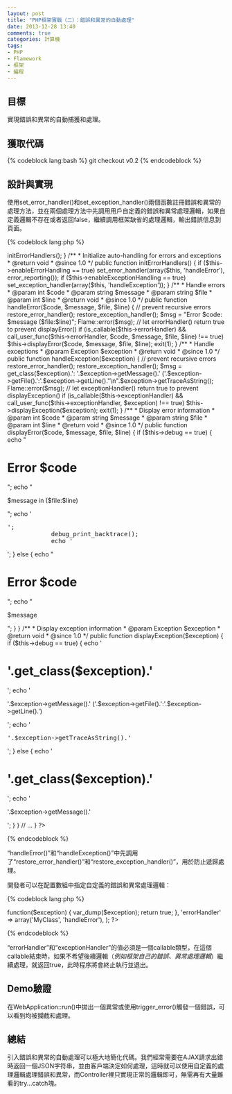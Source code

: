 ```yaml
---
layout: post
title: "PHP框架實戰（二）：錯誤和異常的自動處理"
date: 2013-12-28 13:40
comments: true
categories: 計算機
tags:
- PHP
- Flamework
- 框架
- 編程
---
```


目標
----

實現錯誤和異常的自動捕獲和處理。

獲取代碼
--------

{% codeblock lang:bash %}
git checkout v0.2
{% endcodeblock %}

設計與實現
----------

使用set_error_handler()和set_exception_handler()兩個函數註冊錯誤和異常的處理方法，並在兩個處理方法中先調用用戶自定義的錯誤和異常處理邏輯，如果自定義邏輯不存在或者返回false，繼續調用框架缺省的處理邏輯，輸出錯誤信息到頁面。

{% codeblock lang:php %}
<?php
class WebApplication {
    // ...

    /**
     * @var boolean Whether to enable error auto-handling, default to true 
     * @since 1.0
     */
    public $enableErrorHandling = true;
    /**
     * @var boolean Whether to enable exception auto-handling, default to true 
     * @since 1.0
     */
    public $enableExceptionHandling = true;
    /**
     * @var callable Error handler 
     * @since 1.0
     */
    public $errorHandler;
    /**
     * @var callable Exception handler 
     * @since 1.0
     */
    public $exceptionHandler;
    /**
     * @var boolean Whether to enable debug mode, default to false 
     * @since 1.0
     */
    public $debug = false;

    /**
     * @param string $config
     */
    public function __construct($config)
    {
        // ...

        $this->initErrorHandlers();
    }

    /**
     * Initialize auto-handling for errors and exceptions
     * @return void
     * @since 1.0
     */
    public function initErrorHandlers()
    {
        if ($this->enableErrorHandling == true)
            set_error_handler(array($this, 'handleError'), error_reporting());
        if ($this->enableExceptionHandling == true)
            set_exception_handler(array($this, 'handleException'));
    }
    
    /**
     * Handle errors
     * @param int $code
     * @param string $message
     * @param string $file
     * @param int $line
     * @return void
     * @since 1.0
     */
    public function handleError($code, $message, $file, $line)
    {
        // prevent recursive errors
        restore_error_handler();
        restore_exception_handler();

        $msg = "Error $code: $message ($file:$line)";
        Flame::error($msg);

        // let errorHandler() return true to prevent displayError()
        if (is_callable($this->errorHandler) && call_user_func($this->errorHandler, $code, $message, $file, $line) !== true)
            $this->displayError($code, $message, $file, $line);

        exit(1);
    }
    
    /**
     * Handle exceptions
     * @param Exception $exception
     * @return void
     * @since 1.0
     */
    public function handleException($exception)
    {
        // prevent recursive errors
        restore_error_handler();
        restore_exception_handler();

        $msg = get_class($exception).': '.$exception->getMessage().' ('.$exception->getFile().':'.$exception->getLine()."\n".$exception->getTraceAsString();
        Flame::error($msg);

        // let exceptionHandler() return true to prevent displayException()
        if (is_callable($this->exceptionHandler) && call_user_func($this->exceptionHandler, $exception) !== true)
            $this->displayException($exception);

        exit(1);
    }
    
    /**
     * Display error information
     * @param int $code
     * @param string $message
     * @param string $file
     * @param int $line
     * @return void
     * @since 1.0
     */
    public function displayError($code, $message, $file, $line)
    {
        if ($this->debug == true) {
            echo "<h1>Error $code</h1>";
            echo "<p>$message in ($file:$line)</p>";
            echo '<pre>';
            debug_print_backtrace();
            echo '</pre>';
        } else {
            echo "<h1>Error $code</h1>";
            echo "<p>$message</p>";
        }
    }
    
    /**
     * Display exception information
     * @param Exception $exception
     * @return void
     * @since 1.0
     */
    public function displayException($exception)
    {
        if ($this->debug == true) {
            echo '<h1>'.get_class($exception).'</h1>';
            echo '<p>'.$exception->getMessage().' ('.$exception->getFile().':'.$exception->getLine().')</p>';
            echo '<pre>'.$exception->getTraceAsString().'</pre>';
        } else {
            echo '<h1>'.get_class($exception).'</h1>';
            echo '<p>'.$exception->getMessage().'</p>';
        }
    }
    
    // ...
}
?>
{% endcodeblock %}

“handleError()”和“handleException()”中先調用了“restore_error_handler()”和“restore_exception_handler()”，用於防止遞歸處理。

開發者可以在配置數組中指定自定義的錯誤和異常處理邏輯：

{% codeblock lang:php %}
<?php
return array(
    // ...
    'exceptionHandler' => function($exception) {
        var_dump($exception);
        return true;
    },
    'errorHandler' => array('MyClass', 'handleError'),
);
?>
{% endcodeblock %}

“errorHandler”和“exceptionHandler”的值必須是一個callable類型，在這個callable結束時，如果不希望後續邏輯（_例如框架自己的錯誤、異常處理邏輯_）繼續處理，就返回true，此時程序將會終止執行並退出。

Demo驗證
--------

在WebApplication::run()中拋出一個異常或使用trigger_error()觸發一個錯誤，可以看到均被攔截和處理。

總結
----

引入錯誤和異常的自動處理可以極大地簡化代碼。我們經常需要在AJAX請求出錯時返回一個JSON字符串，並由客戶端決定如何處理，這時就可以使用自定義的處理邏輯處理錯誤和異常，而Controller裡只實現正常的邏輯即可，無需再有大量難看的try...catch塊。
